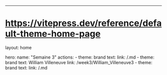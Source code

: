 ---
# https://vitepress.dev/reference/default-theme-home-page
layout: home

hero:
  name: "Semaine 3"
  actions:
    - theme: brand
      text: <nom1>
      link: /<nom1>.md
    - theme: brand
      text: William Villeneuve
      link: /week3/William_Villeneuve3
    - theme: brand
      text: <nom3>
      link: /<nom3>.md

